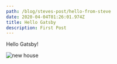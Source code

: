 ```yaml
---
path: /blog/steves-post/hello-from-steve
date: 2020-04-04T01:26:01.974Z
title: Hello Gatsby
description: First Post
---
```

Hello Gatsby!

![](assets/img_20200406_193216.jpg "new house")